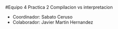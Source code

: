 #Equipo 4
Practica 2 Compilacion vs interpretacion
* Coordinador: Sabato Ceruso
* Colaborador: Javier Martin Hernandez
